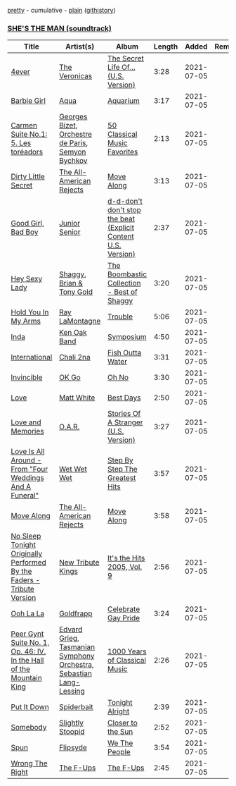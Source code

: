 [pretty](/playlists/pretty/SHE'S%20THE%20MAN%20(soundtrack).md) - cumulative - [plain](/playlists/plain/2Y1XicM0c5TFXIUFtSeH2B) ([githistory](https://github.githistory.xyz/tg-z/spotify-playlist-archive/blob/main/playlists/plain/2Y1XicM0c5TFXIUFtSeH2B))

### [SHE'S THE MAN (soundtrack)](https://open.spotify.com/playlist/2Y1XicM0c5TFXIUFtSeH2B)

> 

| Title | Artist(s) | Album | Length | Added | Removed |
|---|---|---|---|---|---|
| [4ever](https://open.spotify.com/track/4ECvB9frSDegHfKNRh9dwT) | [The Veronicas](https://open.spotify.com/artist/1dIdBZaaHRW2bDTkHNfWln) | [The Secret Life Of... (U.S. Version)](https://open.spotify.com/album/0iFKQKmkSxKjoKvI6j45to) | 3:28 | 2021-07-05 |  |
| [Barbie Girl](https://open.spotify.com/track/2RSOzvKUnfDDrb2nQPfpQU) | [Aqua](https://open.spotify.com/artist/6kBjAFKyd0he7LiA5GQ3Gz) | [Aquarium](https://open.spotify.com/album/7uYn7ZSrXOVlmITyocZs9F) | 3:17 | 2021-07-05 |  |
| [Carmen Suite No.1: 5. Les toréadors](https://open.spotify.com/track/2IMAMTrvNJStRj1opG5QFf) | [Georges Bizet](https://open.spotify.com/artist/2D7RkvtKKb6E5UmbjQM1Jd), [Orchestre de Paris](https://open.spotify.com/artist/0iERWmMl3nIvcDxnJsKZBd), [Semyon Bychkov](https://open.spotify.com/artist/6qg886AZaBjnfRF5tEs4Ht) | [50 Classical Music Favorites](https://open.spotify.com/album/3ahByf8mq73nZP5fINhDPc) | 2:13 | 2021-07-05 |  |
| [Dirty Little Secret](https://open.spotify.com/track/5lDriBxJd22IhOH9zTcFrV) | [The All-American Rejects](https://open.spotify.com/artist/3vAaWhdBR38Q02ohXqaNHT) | [Move Along](https://open.spotify.com/album/3PWEGZ6CYvXRnr0JCECsDe) | 3:13 | 2021-07-05 |  |
| [Good Girl, Bad Boy](https://open.spotify.com/track/2oKUkNllm4lfAw7EjD6sg9) | [Junior Senior](https://open.spotify.com/artist/7xNPROyVfkH4mcIxxCxySm) | [d-d-don't don't stop the beat (Explicit Content U.S. Version)](https://open.spotify.com/album/7xJ6am4jsZw1Bg0S0g0hmI) | 2:37 | 2021-07-05 |  |
| [Hey Sexy Lady](https://open.spotify.com/track/0n3nvjfzkenuNNYXwsGSw3) | [Shaggy](https://open.spotify.com/artist/5EvFsr3kj42KNv97ZEnqij), [Brian & Tony Gold](https://open.spotify.com/artist/0hXfXDhsiayeNFG98qOPHs) | [The Boombastic Collection - Best of Shaggy](https://open.spotify.com/album/04bMI1jl7CB82LkdeHXyEo) | 3:20 | 2021-07-05 |  |
| [Hold You In My Arms](https://open.spotify.com/track/0rdkQgKx8gNyOeZogIhGec) | [Ray LaMontagne](https://open.spotify.com/artist/6DoH7ywD5BcQvjloe9OcIj) | [Trouble](https://open.spotify.com/album/1JDuRt2LzuUG3HKhkruUJQ) | 5:06 | 2021-07-05 |  |
| [Inda](https://open.spotify.com/track/3TQdysUMaKvM79xtNJerOb) | [Ken Oak Band](https://open.spotify.com/artist/0ehQorNemuehkkWgnyBpJL) | [Symposium](https://open.spotify.com/album/4xwqsKOo0rwn5Ov2j8bFiA) | 4:50 | 2021-07-05 |  |
| [International](https://open.spotify.com/track/6w404VCohDMwtPWqXQrLNJ) | [Chali 2na](https://open.spotify.com/artist/1ZJlXFkFDBsjSuYyjVcMkk) | [Fish Outta Water](https://open.spotify.com/album/6TdlxPDDQWz7w5pZl6HJeu) | 3:31 | 2021-07-05 |  |
| [Invincible](https://open.spotify.com/track/5YCXQINNQyP4dPmQdUz5ER) | [OK Go](https://open.spotify.com/artist/3hozsZ9hqNq7CoBGYNlFTz) | [Oh No](https://open.spotify.com/album/1qN6qh1gwgrYTCdSq21gov) | 3:30 | 2021-07-05 |  |
| [Love](https://open.spotify.com/track/3mDvi0k4LuCA7ViLf3Qb3O) | [Matt White](https://open.spotify.com/artist/5nrKbDQoztn1qIZAwXvGUq) | [Best Days](https://open.spotify.com/album/5ZzTKVjD2dVzWVcauNLFEB) | 2:50 | 2021-07-05 |  |
| [Love and Memories](https://open.spotify.com/track/4P8R77nB50xhmP0lyQXcoJ) | [O.A.R.](https://open.spotify.com/artist/1Cq0LAHFfvUTBEtMPXUidI) | [Stories Of A Stranger (U.S. Version)](https://open.spotify.com/album/4GO0sDBjCzrbitcLNTwAM5) | 3:27 | 2021-07-05 |  |
| [Love Is All Around - From "Four Weddings And A Funeral"](https://open.spotify.com/track/4rw2zIp3qIWBefMF0DjugV) | [Wet Wet Wet](https://open.spotify.com/artist/2u0gw0uCWBMiqV7h0N8kai) | [Step By Step The Greatest Hits](https://open.spotify.com/album/2TwB8vOerULmBoTWShlzoy) | 3:57 | 2021-07-05 |  |
| [Move Along](https://open.spotify.com/track/2l57cfmCnOkwNX1tky02n1) | [The All-American Rejects](https://open.spotify.com/artist/3vAaWhdBR38Q02ohXqaNHT) | [Move Along](https://open.spotify.com/album/3PWEGZ6CYvXRnr0JCECsDe) | 3:58 | 2021-07-05 |  |
| [No Sleep Tonight Originally Performed By the Faders - Tribute Version](https://open.spotify.com/track/3oZYZS2hAV2XSDGPm18zxo) | [New Tribute Kings](https://open.spotify.com/artist/4mNfOTm9TO3w8v3TIzaNZ7) | [It's the Hits 2005, Vol. 9](https://open.spotify.com/album/19XWTBD7qNAQSK5jif7Vcc) | 2:56 | 2021-07-05 |  |
| [Ooh La La](https://open.spotify.com/track/5ldBAeAubfRW49u7kAEjWx) | [Goldfrapp](https://open.spotify.com/artist/5BKsn7SCN2XmbF7apdCpRS) | [Celebrate Gay Pride](https://open.spotify.com/album/2R2t8sgoiaYTyuk5OO1HqR) | 3:24 | 2021-07-05 |  |
| [Peer Gynt Suite No. 1, Op. 46: IV. In the Hall of the Mountain King](https://open.spotify.com/track/1uJkXiStXRjzJuToPUvJBd) | [Edvard Grieg](https://open.spotify.com/artist/5ihY290YPGc3aY2xTyx7Gy), [Tasmanian Symphony Orchestra](https://open.spotify.com/artist/3WEe5Cpg29CUvsWWv4vRTT), [Sebastian Lang-Lessing](https://open.spotify.com/artist/6goHcFE979J0nWhm6s9Avf) | [1000 Years of Classical Music](https://open.spotify.com/album/0IGSk8oVZKUNxAKnyCivXX) | 2:26 | 2021-07-05 |  |
| [Put It Down](https://open.spotify.com/track/4j3iZLGZqiyiTERCwkulBY) | [Spiderbait](https://open.spotify.com/artist/6P7kkhED6EPrfoZuxz20Fo) | [Tonight Alright](https://open.spotify.com/album/5WqHoLszhaCZHgtTebMx8X) | 2:39 | 2021-07-05 |  |
| [Somebody](https://open.spotify.com/track/0DXzKuTYVys7VE4vbGhCPS) | [Slightly Stoopid](https://open.spotify.com/artist/6MxlVTY6PmY8Nyn16fvxtb) | [Closer to the Sun](https://open.spotify.com/album/5FWZm9haAG0NhY6WmdS4oW) | 2:52 | 2021-07-05 |  |
| [Spun](https://open.spotify.com/track/5rrat0BBGDye7kBSoMnVoT) | [Flipsyde](https://open.spotify.com/artist/6S9rh06VCCIYEvYMFnVMVN) | [We The People](https://open.spotify.com/album/3lBKQsNxMuIEtcEJ5J7SVB) | 3:54 | 2021-07-05 |  |
| [Wrong The Right](https://open.spotify.com/track/758ak07fhHHTYijSwmfC7k) | [The F-Ups](https://open.spotify.com/artist/5jHYP1wrkHmupC3lHggcs7) | [The F-Ups](https://open.spotify.com/album/3vZjNlVrdTb4Dq3lGH5u03) | 2:45 | 2021-07-05 |  |